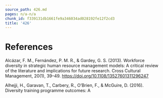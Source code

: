 ```yaml
---
source_path: 426.md
pages: n/a-n/a
chunk_id: f339131db1661fe9a346034ad028192fe12f2cd3
title: '426'
---
```

# References

Alcázar, F. M., Fernández, P. M. R., & Gardey, G. S. (2013). Workforce diversity in strategic human resource management models: A critical review of the literature and implications for future research. Cross Cultural Management, 20(1), 39–49. https://doi.org/10.1108/13527601311296247

Alhejji, H., Garavan, T., Carbery, R., O’Brien, F., & McGuire, D. (2016). Diversity training programme outcomes: A
